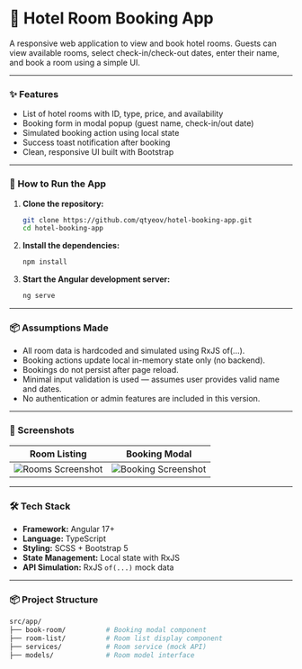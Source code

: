 # 🏨 Hotel Room Booking App

A responsive web application to view and book hotel rooms. Guests can view available rooms, select check-in/check-out dates, enter their name, and book a room using a simple UI.

---

### ✨ Features
- List of hotel rooms with ID, type, price, and availability
- Booking form in modal popup (guest name, check-in/out date)
- Simulated booking action using local state
- Success toast notification after booking
- Clean, responsive UI built with Bootstrap

---

### 🚀 How to Run the App
1. **Clone the repository:**
   ```bash
   git clone https://github.com/qtyeov/hotel-booking-app.git
   cd hotel-booking-app

2. **Install the dependencies:**
   ```bash
   npm install

3. **Start the Angular development server:**
   ```bash
   ng serve

---

### 📦 Assumptions Made

- All room data is hardcoded and simulated using RxJS of(...).
- Booking actions update local in-memory state only (no backend).
- Bookings do not persist after page reload.
- Minimal input validation is used — assumes user provides valid name and dates.
- No authentication or admin features are included in this version.

---

### 🧩 Screenshots

Room Listing            |  Booking Modal
:-------------------------:|:-------------------------:
![Rooms Screenshot](src/assets/screenshots/rooms.png) | ![Booking Screenshot](src/assets/screenshots/booking.png)

---

### 🛠 Tech Stack

- **Framework:** Angular 17+
- **Language:** TypeScript
- **Styling:** SCSS + Bootstrap 5
- **State Management:** Local state with RxJS
- **API Simulation:** RxJS `of(...)` mock data

---

### 📦 Project Structure

```bash
src/app/
├── book-room/          # Booking modal component
├── room-list/          # Room list display component
├── services/           # Room service (mock API)
├── models/             # Room model interface
